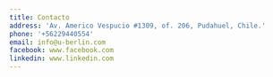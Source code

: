 ```yaml
---
title: Contacto
address: 'Av. Americo Vespucio #1309, of. 206, Pudahuel, Chile.'
phone: '+56229440554'
email: info@u-berlin.com
facebook: www.facebook.com
linkedin: www.linkedin.com
---
```

